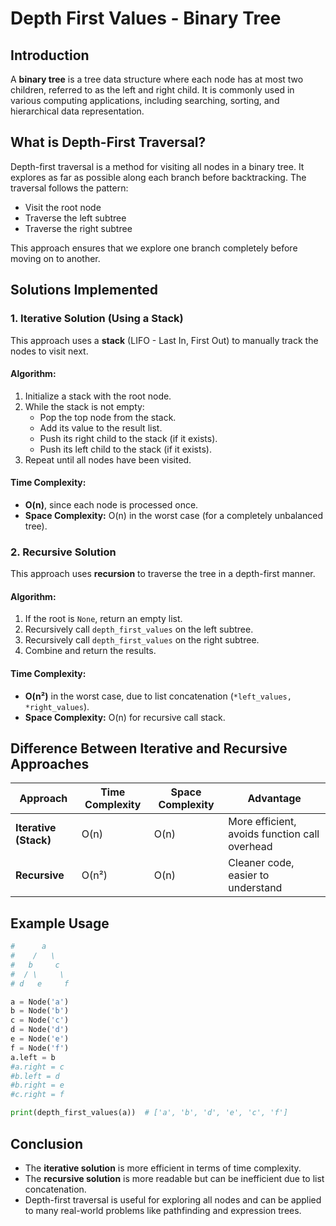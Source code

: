 # Depth First Values - Binary Tree

## Introduction
A **binary tree** is a tree data structure where each node has at most two children, referred to as the left and right child. It is commonly used in various computing applications, including searching, sorting, and hierarchical data representation.

## What is Depth-First Traversal?
Depth-first traversal is a method for visiting all nodes in a binary tree. It explores as far as possible along each branch before backtracking. The traversal follows the pattern:
- Visit the root node
- Traverse the left subtree
- Traverse the right subtree

This approach ensures that we explore one branch completely before moving on to another.

## Solutions Implemented
### 1. Iterative Solution (Using a Stack)
This approach uses a **stack** (LIFO - Last In, First Out) to manually track the nodes to visit next.

#### Algorithm:
1. Initialize a stack with the root node.
2. While the stack is not empty:
   - Pop the top node from the stack.
   - Add its value to the result list.
   - Push its right child to the stack (if it exists).
   - Push its left child to the stack (if it exists).
3. Repeat until all nodes have been visited.

#### Time Complexity:
- **O(n)**, since each node is processed once.
- **Space Complexity:** O(n) in the worst case (for a completely unbalanced tree).

### 2. Recursive Solution
This approach uses **recursion** to traverse the tree in a depth-first manner.

#### Algorithm:
1. If the root is `None`, return an empty list.
2. Recursively call `depth_first_values` on the left subtree.
3. Recursively call `depth_first_values` on the right subtree.
4. Combine and return the results.

#### Time Complexity:
- **O(n²)** in the worst case, due to list concatenation (`*left_values, *right_values`).
- **Space Complexity:** O(n) for recursive call stack.

## Difference Between Iterative and Recursive Approaches
| Approach   | Time Complexity | Space Complexity | Advantage |
|------------|----------------|------------------|-------------|
| **Iterative (Stack)** | O(n) | O(n) | More efficient, avoids function call overhead |
| **Recursive** | O(n²) | O(n) | Cleaner code, easier to understand |

## Example Usage
```python
#      a
#    /   \
#   b     c
#  / \     \
# d   e     f

a = Node('a')
b = Node('b')
c = Node('c')
d = Node('d')
e = Node('e')
f = Node('f')
a.left = b
#a.right = c
#b.left = d
#b.right = e
#c.right = f

print(depth_first_values(a))  # ['a', 'b', 'd', 'e', 'c', 'f']
```

## Conclusion
- The **iterative solution** is more efficient in terms of time complexity.
- The **recursive solution** is more readable but can be inefficient due to list concatenation.
- Depth-first traversal is useful for exploring all nodes and can be applied to many real-world problems like pathfinding and expression trees.